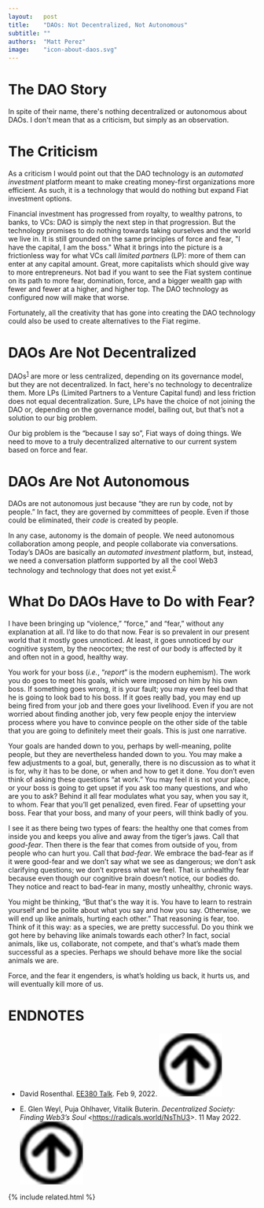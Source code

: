 ```yaml
---
layout:   post
title:    "DAOs: Not Decentralized, Not Autonomous"
subtitle: ""
authors:  "Matt Perez"
image:    "icon-about-daos.svg"
---
```


<div style="display:none;">
 <p>There's nothing decentralized or autonomous about DAOs. That's not a criticism, it's simply an observation. They don't address the main societal issue today which is an overuse of force, and it's child, dominance.</p>
</div>

<h1>The DAO Story</h1>
 <p>In spite of their name, there's nothing decentralized or autonomous about DAOs. I don't mean that as a criticism, but simply as an observation.

<h1>The Criticism</h1>
 <p>As a criticism I would point out that the DAO technology is an <em>automated investment</em> platform meant to make creating money-first organizations more efficient. As such, it is a technology that would do nothing but expand <span class="_paradigm">Fiat</span> investment options.</p>
 <p>Financial investment has progressed from royalty, to wealthy patrons, to banks, to VCs: DAO is simply the next step in that progression. But the technology promises to do nothing towards taking ourselves and the world we live in. It is still grounded on the same principles of force and fear, "I have the capital, I am the boss." What it brings into the picture is a frictionless way for what VCs call <em>limited partners</em> (LP): more of them can enter at any capital amount. Great, more capitalists which should give way to more entrepreneurs. Not bad if you want to see the <span class="_paradigm">Fiat</span> system continue on its path to more fear, domination, force, and a bigger wealth gap with fewer and fewer at a higher, and higher top. The DAO technology as configured now will make that worse.</p>
 <p>Fortunately, all the creativity that has gone into creating the DAO technology could also be used to create alternatives to the <span class="_paradigm">Fiat</span> regime.</p>

<h1>DAOs Are Not Decentralized</h1>
 <p>DAOs<sup id="bm01"><a href="#en01">1</a></sup> are more or less centralized, depending on its governance model, but they are not decentralized. In fact, here's no technology to decentralize them. More LPs (Limited Partners to a Venture Capital fund) and less friction does not equal decentralization. Sure, LPs have the choice of not joining the DAO or, depending on the governance model, bailing out, but that’s not a solution to our big problem.<p>
 <p>Our big problem is the &ldquo;because I say so&rdquo;, <span class="_paradigm">Fiat</span> ways of doing things. We need to move to a truly decentralized alternative to our current system based on force and fear.<p>

<h1>DAOs Are Not Autonomous</h1>
 <p>DAOs are not autonomous just because &ldquo;they are run by code, not by people.&rdquo; In fact, they are governed by committees of people. Even if those could be eliminated, their <em>code</em> is created by people.</p>
 <p>In any case, autonomy is the domain of people. We need autonomous collaboration among people, and people collaborate via conversations. Today&rsquo;s DAOs are basically an <em>automated investment</em> platform, but, instead, we need a conversation platform supported by all the cool Web3 technology and technology that does not yet exist.<sup id="bm02"><a href="#en02">2</a></sup></p>

<h1>What Do DAOs Have to Do with Fear?</h1>
 <p>I have been bringing up &ldquo;violence,&rdquo; &ldquo;force,&rdquo; and &ldquo;fear,&rdquo; without any explanation at all. I&rsquo;d like to do that now. Fear is so prevalent in our present world that it mostly goes unnoticed. At least, it goes unnoticed by our cognitive system, by the neocortex; the rest of our body is affected by it and often not in a good, healthy way.</p>
 <p>You work for your boss (<em>i.e.</em>, &ldquo;<em>report</em>&rdquo; is the modern euphemism). The work you do goes to meet his goals, which were imposed on him by his own boss. If something goes wrong, it is your fault; you may even feel bad that he is going to look bad to his boss. If it goes really bad, you may end up being fired from your job and there goes your livelihood. Even if you are not worried about finding another job, very few people enjoy the interview process where you have to convince people on the other side of the table that you are going to definitely meet their goals. This is just one narrative.<p>
 <p>Your goals are handed down to you, perhaps by well-meaning, polite people, but they are nevertheless handed down to you. You may make a few adjustments to a goal, but, generally, there is no discussion as to what it is for, why it has to be done, or when and how to get it done. You don’t even think of asking these questions “at work.” You may feel it is not your place, or your boss is going to get upset if you ask too many questions, and who are you to ask? Behind it all fear modulates what you say, when you say it, to whom. Fear that you’ll get penalized, even fired. Fear of upsetting your boss. Fear that your boss, and many of your peers, will think badly of you.</p>
 <p>I see it as there being two types of fears: the healthy one that comes from inside you and keeps you alive and away from the tiger’s jaws. Call that <em>good-fear</em>. Then there is the fear that comes from outside of you, from people who can hurt you. Call that <em>bad-fear</em>. We embrace the bad-fear as if it were good-fear and we don’t say what we see as dangerous; we don’t ask clarifying questions; we don’t express what we feel. That is unhealthy fear because even though our cognitive brain doesn’t notice, our bodies do. They notice and react to bad-fear in many, mostly unhealthy, chronic ways.</p>
 <p>You might be thinking, &ldquo;But that's the way it is. You have to learn to restrain yourself and be polite about what you say and how you say. Otherwise, we will end up like animals, hurting each other.&rdquo; That reasoning is fear, too. Think of it this way: as a species, we are pretty successful. Do you think we got here by behaving like animals towards each other? In fact, social animals, like us, collaborate, not compete, and that's what&rsquo;s made them successful as a species. Perhaps we should behave more like the social animals we are.</p>
 <p>Force, and the fear it engenders, is what&rsquo;s holding us back, it hurts us, and will eventually kill more of us.</p>

<h1 class="_section">ENDNOTES</h1>
 <ul>
  <li id="en1">
   <p class="_list-item">
    David Rosenthal.
    <a href="https://blog.dshr.org/2022/02/ee380-talk.html">EE380 Talk</a>.
    Feb 9, 2022.
    <a class="_uparrow" href="#bm01"><img src="/assets/img/arrow-up-icon.png"></a>
   </p>
  </li>
  <li id="en2">
   <p class="_list-item">
    E. Glen Weyl, Puja Ohlhaver, Vitalik Buterin.
    <em>Decentralized Society: Finding Web3&rsquo;s Soul</em>
    &lt;<a href="https://radicals.world/NsThU3">https://radicals.world/NsThU3</a>&gt;.
    11 May 2022.
    <a class="_uparrow" href="#bm01"><img src="/assets/img/arrow-up-icon.png"></a>
   </p>
  </li>
 </ul>

{% include related.html %}
